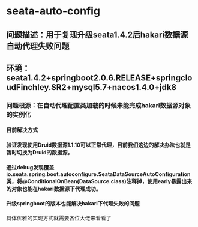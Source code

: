 # seata-auto-config
## 问题描述：用于复现升级seata1.4.2后hakari数据源自动代理失败问题
## 环境：seata1.4.2+springboot2.0.6.RELEASE+springcloudFinchley.SR2+mysql5.7+nacos1.4.0+jdk8
### 问题根源：在自动代理配置类加载的时候未能完成hakari数据源对象的实例化

#### 目前解决方式
#### 验证发现使用Druid数据源1.1.10可以正常代理，目前我们这边的解决办法也就是暂时切换为Druid的数据源。
#### 通过debug发现覆盖io.seata.spring.boot.autoconfigure.SeataDataSourceAutoConfiguration类，将@ConditionalOnBean(DataSource.class)注释掉，使用early暴露出来的对象也能在hakari数据源下代理成功。
#### 升级springboot的版本也能解决hakari下代理失败的问题

具体优雅的实现方式就需要各位大佬来看看了

